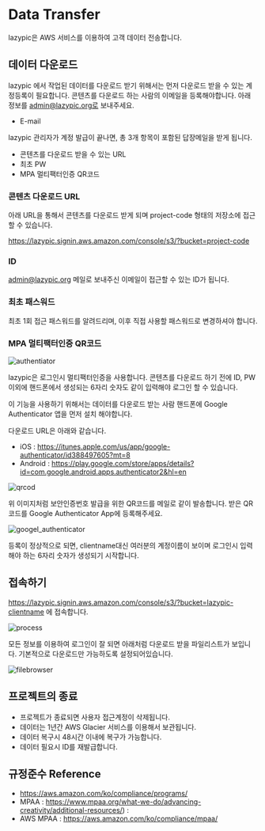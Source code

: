 # Data Transfer
lazypic은 AWS 서비스를 이용하여 고객 데이터 전송합니다.

## 데이터 다운로드

lazypic 에서 작업된 데이터를 다운로드 받기 위해서는 먼저 다운로드 받을 수 있는 계정등록이 필요합니다.
콘텐츠를 다운로드 하는 사람의 이메일을 등록해야합니다.
아래 정보를 admin@lazypic.org로 보내주세요.
- E-mail

lazypic 관리자가 계정 발급이 끝나면, 총 3개 항목이 포함된 답장메일을 받게 됩니다.
- 콘텐츠를 다운로드 받을 수 있는 URL
- 최초 PW
- MPA 멀티팩터인증 QR코드

### 콘텐츠 다운로드 URL
아래 URL을 통해서 콘텐츠를 다운로드 받게 되며 project-code 형태의 저장소에 접근할 수 있습니다.

https://lazypic.signin.aws.amazon.com/console/s3/?bucket=project-code

### ID
admin@lazypic.org 메일로 보내주신 이메일이 접근할 수 있는 ID가 됩니다.

### 최초 패스워드
최초 1회 접근 패스워드를 알려드리며, 이후 직접 사용할 패스워드로 변경하셔야 합니다.

### MPA 멀티팩터인증 QR코드
![authentiator](https://lh3.googleusercontent.com/SClWEmbk7QxxuKiWshok2T45vAwEQYCduisnnGORqrha7KfpQsvFZa0xac_jyj_tE9Mn=w720-h310)

lazypic은 로그인시 멀티팩터인증을 사용합니다. 콘텐츠를 다운로드 하기 전에 ID, PW 이외에 핸드폰에서 생성되는 6자리 숫자도 같이 입력해야 로그인 할 수 있습니다.

이 기능을 사용하기 위해서는 데이터를 다운로드 받는 사람 핸드폰에 Google Authenticator 앱을 먼저 설치 해야합니다.

다운로드 URL은 아래와 같습니다.

- iOS : https://itunes.apple.com/us/app/google-authenticator/id388497605?mt=8
- Android : https://play.google.com/store/apps/details?id=com.google.android.apps.authenticator2&hl=en

![qrcod](https://m.media-amazon.com/images/G/01/DeveloperBlogs/AmazonDeveloperBlogs/legacy/6a0148c71fb71b970c014e6015c37a970c-800wi._CB520194804_.png)

위 이미지처럼 보안인증번호 발급을 위한 QR코드를 메일로 같이 발송합니다. 받은 QR코드를 Google Authenticator App에 등록해주세요.

![googel_authenticator](https://user-images.githubusercontent.com/1149996/48599454-13764e80-e9ab-11e8-91cd-1ea993bb4475.png)

등록이 정상적으로 되면, clientname대신 여러분의 계정이름이 보이며 로그인시 입력해야 하는 6자리 숫자가 생성되기 시작합니다.

## 접속하기

https://lazypic.signin.aws.amazon.com/console/s3/?bucket=lazypic-clientname 에 접속합니다.

![process](https://user-images.githubusercontent.com/1149996/48600646-10ca2800-e9b0-11e8-9da1-f9b274b6114e.png)

모든 정보를 이용하여 로그인이 잘 되면 아래처럼 다운로드 받을 파일리스트가 보입니다. 기본적으로 다운로드만 가능하도록 설정되어있습니다.

![filebrowser](https://user-images.githubusercontent.com/1149996/48600337-c7c5a400-e9ae-11e8-8564-75fb37a83607.png)

## 프로젝트의 종료
- 프로젝트가 종료되면 사용자 접근계정이 삭제됩니다.
- 데이터는 1년간 AWS Glacier 서비스를 이용해서 보관됩니다.
- 데이터 복구시 48시간 이내에 복구가 가능합니다.
- 데이터 필요시 ID를 재발급합니다.

## 규정준수 Reference
- https://aws.amazon.com/ko/compliance/programs/
- MPAA : https://www.mpaa.org/what-we-do/advancing-creativity/additional-resources/) : 
- AWS MPAA : https://aws.amazon.com/ko/compliance/mpaa/ 
